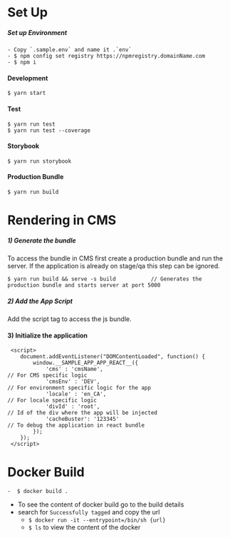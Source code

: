# Set Up
##### Set up Environment 
    - Copy `.sample.env` and name it .`env`
    - $ npm config set registry https://npmregistry.domainName.com
    - $ npm i

#### Development
    $ yarn start

#### Test
    $ yarn run test
    $ yarn run test --coverage
    
#### Storybook
    $ yarn run storybook
    
#### Production Bundle
    $ yarn run build
    
# Rendering in CMS

##### 1) Generate the bundle
To access the bundle in CMS first create a production bundle and run the server. If the application is already on stage/qa this step can be ignored.

    $ yarn run build && serve -s build           // Generates the production bundle and starts server at port 5000

##### 2) Add the App Script
Add the script tag to access the js bundle. 


#### 3) Initialize the application

     <script>
        document.addEventListener("DOMContentLoaded", function() {
            window.__SAMPLE_APP_APP_REACT__({                                            
                'cms' : 'cmsName',                                                            // For CMS specific logic
                'cmsEnv' : 'DEV',                                                            // For environment specific logic for the app
                'locale' : 'en_CA',                                                          // For locale specific logic 
                'divId' : 'root',                                                            // Id of the div where the app will be injected
                'cacheBuster': '123345'                                                      // To debug the application in react bundle
            });
        });
     </script>


# Docker Build
    -  $ docker build .
    
- To see the content of docker build go to the build details
- search for `Successfully tagged` and copy the url
    - `$ docker run -it --entrypoint=/bin/sh {url}`
    - `$ ls` to view the content of the docker

